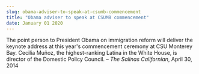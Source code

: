 ```yaml
---
slug: obama-adviser-to-speak-at-csumb-commencement
title: "Obama adviser to speak at CSUMB commencement"
date: January 01 2020
---
```


 
<p>
  The point person to President Obama on immigration reform will deliver the
  keynote address at this year's commencement ceremony at CSU Monterey Bay.
  Cecilia Muñoz, the highest-ranking Latina in the White House, is director of
  the Domestic Policy Council. – <em>The Salinas Californian</em>, April 30,
  2014
</p>
 
